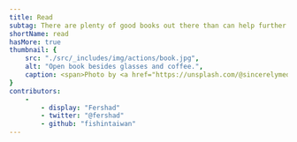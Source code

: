 ```yaml
---
title: Read
subtag: There are plenty of good books out there than can help further your knowledge about climate issues and ways you can make a difference.
shortName: read
hasMore: true
thumbnail: { 
    src: "./src/_includes/img/actions/book.jpg", 
    alt: "Open book besides glasses and coffee.",
    caption: <span>Photo by <a href="https://unsplash.com/@sincerelymedia?utm_source=unsplash&amp;utm_medium=referral&amp;utm_content=creditCopyText">Sincerely Media</a> on <a href="https://unsplash.com/s/photos/read?utm_source=unsplash&amp;utm_medium=referral&amp;utm_content=creditCopyText">Unsplash</a></span>
}
contributors:
    - 
        - display: "Fershad"
        - twitter: "@fershad"
        - github: "fishintaiwan"
---
```

